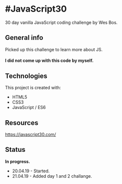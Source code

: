 # #JavaScript30

30 day vanilla JavaScript coding challenge by Wes Bos.

## General info

Picked up this challenge to learn more about JS.
#### I did not come up with this code by myself.

## Technologies
This project is created with:
* HTML5
* CSS3
* JavaScript / ES6

## Resources

https://javascript30.com/

## Status
**In progress.**
* 20.04.19 - Started.
* 21.04.19 - Added day 1 and 2 challange.
